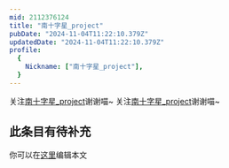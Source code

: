 ```yaml
---
mid: 2112376124
title: "南十字星_project"
pubDate: "2024-11-04T11:22:10.379Z"
updatedDate: "2024-11-04T11:22:10.379Z"
profile:
  {
    Nickname: ["南十字星_project"],
  }
---
```


关注[南十字星_project](https://space.bilibili.com/2112376124)谢谢喵~ 关注[南十字星_project](https://space.bilibili.com/2112376124)谢谢喵~

## 此条目有待补充
你可以在[这里](https://github.com/Yuhanawa/VTuber.ICU-Content/edit/master/v/南十字星_project/index.md)编辑本文
